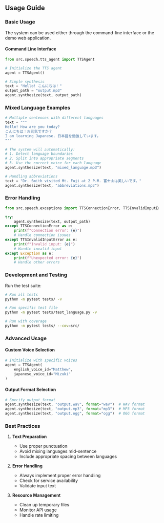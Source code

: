 ## Usage Guide

### Basic Usage

The system can be used either through the command-line interface or the demo web application.

#### Command Line Interface

```python
from src.speech.tts_agent import TTSAgent

# Initialize the TTS agent
agent = TTSAgent()

# Simple synthesis
text = "Hello! こんにちは！"
output_path = "output.mp3"
agent.synthesize(text, output_path)
```

### Mixed Language Examples

```python
# Multiple sentences with different languages
text = """
Hello! How are you today? 
こんにちは！お元気ですか？
I am learning Japanese. 日本語を勉強しています。
"""

# The system will automatically:
# 1. Detect language boundaries
# 2. Split into appropriate segments
# 3. Use the correct voice for each language
agent.synthesize(text, "mixed_language.mp3")

# Handling abbreviations
text = "Dr. Smith visited Mt. Fuji at 2 P.M. 富士山は美しいです。"
agent.synthesize(text, "abbreviations.mp3")
```

### Error Handling

```python
from src.speech.exceptions import TTSConnectionError, TTSInvalidInputError

try:
    agent.synthesize(text, output_path)
except TTSConnectionError as e:
    print(f"Connection error: {e}")
    # Handle connection issues
except TTSInvalidInputError as e:
    print(f"Invalid input: {e}")
    # Handle invalid input
except Exception as e:
    print(f"Unexpected error: {e}")
    # Handle other errors
```

### Development and Testing

Run the test suite:
```bash
# Run all tests
python -m pytest tests/ -v

# Run specific test file
python -m pytest tests/test_language.py -v

# Run with coverage
python -m pytest tests/ --cov=src/
```

### Advanced Usage

#### Custom Voice Selection

```python
# Initialize with specific voices
agent = TTSAgent(
    english_voice_id="Matthew",
    japanese_voice_id="Mizuki"
)
```

#### Output Format Selection

```python
# Specify output format
agent.synthesize(text, "output.wav", format="wav")  # WAV format
agent.synthesize(text, "output.mp3", format="mp3")  # MP3 format
agent.synthesize(text, "output.ogg", format="ogg")  # OGG format
```

### Best Practices

1. **Text Preparation**
   - Use proper punctuation
   - Avoid mixing languages mid-sentence
   - Include appropriate spacing between languages

2. **Error Handling**
   - Always implement proper error handling
   - Check for service availability
   - Validate input text

3. **Resource Management**
   - Clean up temporary files
   - Monitor API usage
   - Handle rate limiting
